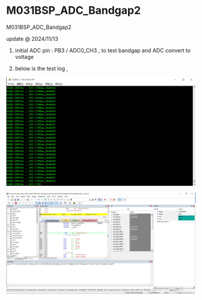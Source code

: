 # M031BSP_ADC_Bandgap2
 M031BSP_ADC_Bandgap2

update @ 2024/11/13

1. initial ADC pin : PB3 / ADC0_CH3 , to test bandgap and ADC convert to voltage

2. below is the test log , 

![image](https://github.com/released/M031BSP_ADC_Bandgap2/blob/main/log.jpg)


![image](https://github.com/released/M031BSP_ADC_Bandgap2/blob/main/under_keil_debug.jpg)

